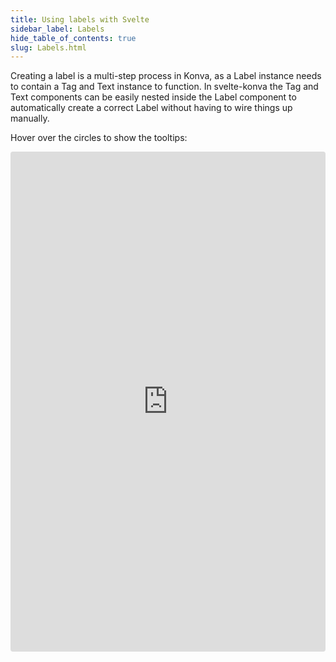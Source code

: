 ```yaml
---
title: Using labels with Svelte
sidebar_label: Labels
hide_table_of_contents: true
slug: Labels.html
---
```


Creating a label is a multi-step process in Konva, as a Label instance needs to contain a Tag and Text instance to function. In svelte-konva the Tag and Text components can be easily nested inside the Label component to automatically create a correct Label without having to wire things up manually.

Hover over the circles to show the tooltips:

<iframe src="https://codesandbox.io/p/sandbox/github/konvajs/site/tree/master/svelte-demos/labels?file=/src/App.svelte" style="width:100%; height:800px; border:0; border-radius: 4px; overflow:hidden;" sandbox="allow-modals allow-forms allow-popups allow-scripts allow-same-origin"></iframe>

